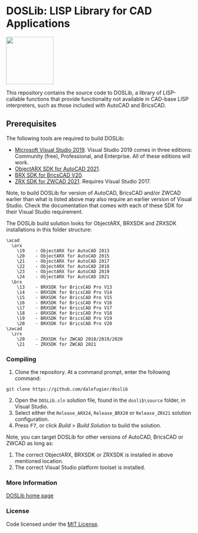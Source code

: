 # DOSLib: LISP Library for CAD Applications

<img width="128" height="128" src="https://github.com/dalefugier/DOSLib/raw/master/resources/doslib.png">

This repository contains the source code to DOSLib, a library of LISP-callable functions that provide functionality not available in CAD-base LISP interpreters, such as those included with AutoCAD and BricsCAD.

## Prerequisites

The following tools are required to build DOSLib:

- [Microsoft Visual Studio 2019](https://visualstudio.microsoft.com/). Visual Studio 2019 comes in three editions: Community (free), Professional, and Enterprise. All of these editions will work.
- [ObjectARX SDK for AutoCAD 2021](https://www.autodesk.com/developer-network/platform-technologies/autocad/objectarx-license-download).
- [BRX SDK for BricsCAD V20](https://www.bricsys.com/en-eu/applications/developers/).
- [ZRX SDK for ZWCAD 2021](https://www.zwsoft.com/zwcad/developer/). Requires Visual Studio 2017.

Note, to build DOSLib for version of AutoCAD, BricsCAD and/or ZWCAD earlier than what is listed above may also require an earlier version of Visual Studio. Check the documentation that comes with each of these SDK for their Visual Studio requirement.

The DOSLib build solution looks for ObjectARX, BRXSDK and ZRXSDK installations in this folder structure:

```
\acad
  \arx
    \19    - ObjectARX for AutoCAD 2013
    \20    - ObjectARX for AutoCAD 2015 
    \21    - ObjectARX for AutoCAD 2017 
    \22    - ObjectARX for AutoCAD 2018
    \23    - ObjectARX for AutoCAD 2019
    \24    - ObjectARX for AutoCAD 2021
  \brx
    \13    - BRXSDK for BricsCAD Pro V13 
    \14    - BRXSDK for BricsCAD Pro V14
    \15    - BRXSDK for BricsCAD Pro V15 
    \16    - BRXSDK for BricsCAD Pro V16 
    \17    - BRXSDK for BricsCAD Pro V17 
    \18    - BRXSDK for BricsCAD Pro V18 
    \19    - BRXSDK for BricsCAD Pro V19 
    \20    - BRXSDK for BricsCAD Pro V20
\zwcad
  \zrx
    \20    - ZRXSDK for ZWCAD 2018/2019/2020
    \21    - ZRXSDK for ZWCAD 2021
```

### Compiling

1. Clone the repository. At a command prompt, enter the following command:
```
git clone https://github.com/dalefugier/doslib
```
2. Open the `DOSLib.sln` solution file, found in the `doslib\source` folder, in Visual Studio.
3. Select either the `Release_ARX24`, `Release_BRX20` or `Release_ZRX21` solution configuration.
4. Press <kbd>F7</kbd>, or click *Build > Build Solution*  to build the solution.

Note, you can target DOSLib for other versions of AutoCAD, BricsCAD or ZWCAD as long as:

1. The correct ObjectARX, BRXSDK or ZRXSDK is installed in above mentioned location.
2. The correct Visual Studio platform toolset is installed.

### More Information

[DOSLib home page](https://wiki.mcneel.com/doslib/home)

### License
Code licensed under the [MIT License](https://github.com/dalefugier/DOSLib/blob/master/LICENSE).
